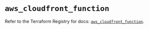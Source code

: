 # `aws_cloudfront_function`

Refer to the Terraform Registry for docs: [`aws_cloudfront_function`](https://registry.terraform.io/providers/hashicorp/aws/5.94.1/docs/resources/cloudfront_function).
